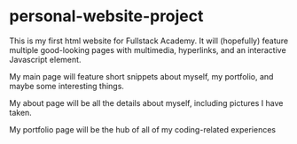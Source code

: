 # personal-website-project
This is my first html website for Fullstack Academy.  It will (hopefully) feature multiple good-looking pages with multimedia, hyperlinks, and an interactive Javascript element.

My main page will feature short snippets about myself, my portfolio, and maybe some interesting things.

My about page will be all the details about myself, including pictures I have taken.

My portfolio page will be the hub of all of my coding-related experiences

